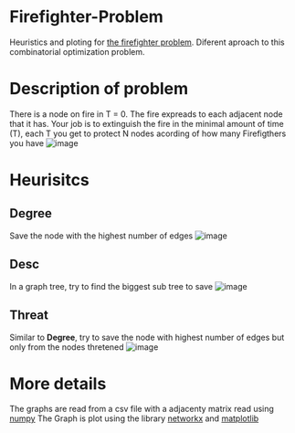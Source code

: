 # Firefighter-Problem
Heuristics and ploting for [the firefighter problem](https://alexcega.notion.site/Proyecto-Sistemas-inteligentes-deb71723e31c432c90c28f70d6069c40). Diferent aproach to this combinatorial optimization problem.

# Description of problem
There is a node on fire in T = 0.
The fire expreads to each adjacent node that it has.
Your job is to extinguish the fire in the minimal amount of time (T), each T you get to protect N nodes acording of how many Firefigthers you have 
![image](https://user-images.githubusercontent.com/43385086/164042323-29e044c6-f414-4d79-a427-e6623fbeab11.png)


# Heurisitcs 
## Degree
Save the node with the highest number of edges
![image](https://user-images.githubusercontent.com/43385086/164041812-412d5bf9-723d-4c6a-a71b-364afa13c217.png)

## Desc
In a graph tree, try to find the biggest sub tree to save
![image](https://user-images.githubusercontent.com/43385086/164042603-965d64df-55d1-4a9f-b98e-5193806d3167.png)

## Threat
Similar to **Degree**, try to save the node with highest number of edges but only from the nodes thretened
![image](https://user-images.githubusercontent.com/43385086/164042817-d1f79580-7cfe-4565-b0ef-20084ed776c0.png)

# More details
The graphs are read from a csv file with a adjacenty matrix read using [numpy](https://numpy.org)
The Graph is plot using the library [networkx](https://networkx.org) and [matplotlib](https://matplotlib.org)
